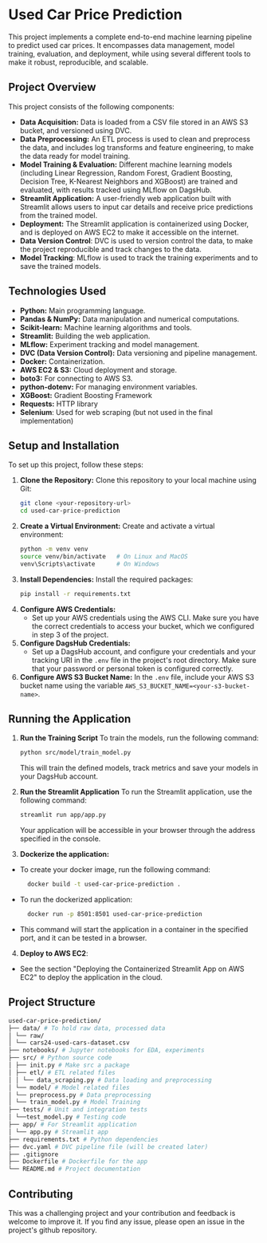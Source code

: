# Used Car Price Prediction

This project implements a complete end-to-end machine learning pipeline to predict used car prices. It encompasses data management, model training, evaluation, and deployment, while using several different tools to make it robust, reproducible, and scalable.

## Project Overview

This project consists of the following components:

*   **Data Acquisition:**  Data is loaded from a CSV file stored in an AWS S3 bucket, and versioned using DVC.
*   **Data Preprocessing:** An ETL process is used to clean and preprocess the data, and includes log transforms and feature engineering, to make the data ready for model training.
*   **Model Training & Evaluation:** Different machine learning models (including Linear Regression, Random Forest, Gradient Boosting, Decision Tree, K-Nearest Neighbors and XGBoost) are trained and evaluated, with results tracked using MLflow on DagsHub.
*   **Streamlit Application:** A user-friendly web application built with Streamlit allows users to input car details and receive price predictions from the trained model.
*   **Deployment:** The Streamlit application is containerized using Docker, and is deployed on AWS EC2 to make it accessible on the internet.
*  **Data Version Control**: DVC is used to version control the data, to make the project reproducible and track changes to the data.
*  **Model Tracking**: MLflow is used to track the training experiments and to save the trained models.

## Technologies Used

*   **Python:** Main programming language.
*   **Pandas & NumPy:** Data manipulation and numerical computations.
*   **Scikit-learn:** Machine learning algorithms and tools.
*   **Streamlit:** Building the web application.
*   **MLflow:** Experiment tracking and model management.
*  **DVC (Data Version Control):** Data versioning and pipeline management.
*   **Docker:** Containerization.
*   **AWS EC2 & S3:** Cloud deployment and storage.
*   **boto3:** For connecting to AWS S3.
*   **python-dotenv:** For managing environment variables.
*   **XGBoost:** Gradient Boosting Framework
*   **Requests:** HTTP library
*   **Selenium**: Used for web scraping (but not used in the final implementation)

## Setup and Installation

To set up this project, follow these steps:

1.  **Clone the Repository:** Clone this repository to your local machine using Git:
    ```bash
    git clone <your-repository-url>
    cd used-car-price-prediction
    ```
2.  **Create a Virtual Environment:** Create and activate a virtual environment:
    ```bash
    python -m venv venv
    source venv/bin/activate   # On Linux and MacOS
    venv\Scripts\activate      # On Windows
    ```
3.  **Install Dependencies:** Install the required packages:
    ```bash
    pip install -r requirements.txt
    ```
4.  **Configure AWS Credentials:**
    * Set up your AWS credentials using the AWS CLI. Make sure you have the correct credentials to access your bucket, which we configured in step 3 of the project.
5. **Configure DagsHub Credentials:**
    * Set up a DagsHub account, and configure your credentials and your tracking URI in the `.env` file in the project's root directory. Make sure that your password or personal token is configured correctly.
6.   **Configure AWS S3 Bucket Name:** In the `.env` file, include your AWS S3 bucket name using the variable `AWS_S3_BUCKET_NAME=<your-s3-bucket-name>`.

## Running the Application

1.  **Run the Training Script** To train the models, run the following command:

    ```bash
    python src/model/train_model.py
    ```
    This will train the defined models, track metrics and save your models in your DagsHub account.

2.  **Run the Streamlit Application** To run the Streamlit application, use the following command:

    ```bash
    streamlit run app/app.py
    ```
    Your application will be accessible in your browser through the address specified in the console.

3. **Dockerize the application:**
 * To create your docker image, run the following command:
    ```bash
      docker build -t used-car-price-prediction .
    ```
 * To run the dockerized application:
    ```bash
      docker run -p 8501:8501 used-car-price-prediction
    ```
 * This command will start the application in a container in the specified port, and it can be tested in a browser.

4. **Deploy to AWS EC2**:
* See the section "Deploying the Containerized Streamlit App on AWS EC2" to deploy the application in the cloud.

## Project Structure
```bash
used-car-price-prediction/
├── data/ # To hold raw data, processed data
│ └── raw/
│ └── cars24-used-cars-dataset.csv
├── notebooks/ # Jupyter notebooks for EDA, experiments
├── src/ # Python source code
│ ├── init.py # Make src a package
│ ├── etl/ # ETL related files
│ │ └── data_scraping.py # Data loading and preprocessing
│ └── model/ # Model related files
│ └── preprocess.py # Data preprocessing
│ └── train_model.py # Model Training
├── tests/ # Unit and integration tests
│ └──test_model.py # Testing code
├── app/ # For Streamlit application
│ └── app.py # Streamlit app
├── requirements.txt # Python dependencies
├── dvc.yaml # DVC pipeline file (will be created later)
├── .gitignore
├── Dockerfile # Dockerfile for the app
└── README.md # Project documentation
```

## Contributing

This was a challenging project and your contribution and feedback is welcome to improve it. If you find any issue, please open an issue in the project's github repository.
